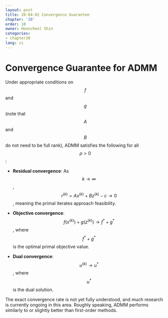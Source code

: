 ```yaml
---
layout: post
title: 20-04-02 Convergence Guarantee
chapter: '20'
order: 10
owner: Hooncheol Shin
categories:
- chapter20
lang: vi
---
```


# Convergence Guarantee for ADMM

Under appropriate conditions on $$f$$ and $$g$$ (note that $$A$$ and $$B$$ do not need to be full rank), ADMM satisfies the following for all $$\rho > 0$$:

* **Residual convergence**: As $$k \to \infty$$, $$r^{(k)} = Ax^{(k)} + Bz^{(k)} - c \to 0$$, meaning the primal iterates approach feasibility.

* **Objective convergence**: $$f(x^{(k)}) + g(z^{(k)}) \to f^{\ast} + g^{\ast}$$, where $$f^{\ast} + g^{\ast}$$ is the optimal primal objective value.

* **Dual convergence**: $$u^{(k)} \to u^{\ast}$$, where $$u^{\ast}$$ is the dual solution.

The exact convergence rate is not yet fully understood, and much research is currently ongoing in this area. Roughly speaking, ADMM performs similarly to or slightly better than first-order methods. 
